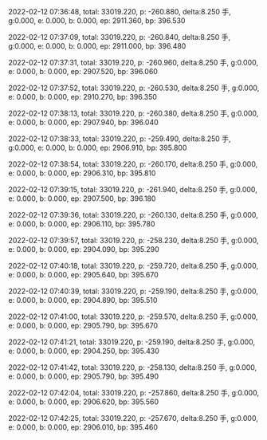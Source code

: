 2022-02-12 07:36:48, total: 33019.220, p: -260.880, delta:8.250 手, g:0.000, e: 0.000, b: 0.000, ep: 2911.360, bp: 396.530

2022-02-12 07:37:09, total: 33019.220, p: -260.840, delta:8.250 手, g:0.000, e: 0.000, b: 0.000, ep: 2911.000, bp: 396.480

2022-02-12 07:37:31, total: 33019.220, p: -260.960, delta:8.250 手, g:0.000, e: 0.000, b: 0.000, ep: 2907.520, bp: 396.060

2022-02-12 07:37:52, total: 33019.220, p: -260.530, delta:8.250 手, g:0.000, e: 0.000, b: 0.000, ep: 2910.270, bp: 396.350

2022-02-12 07:38:13, total: 33019.220, p: -260.380, delta:8.250 手, g:0.000, e: 0.000, b: 0.000, ep: 2907.940, bp: 396.040

2022-02-12 07:38:33, total: 33019.220, p: -259.490, delta:8.250 手, g:0.000, e: 0.000, b: 0.000, ep: 2906.910, bp: 395.800

2022-02-12 07:38:54, total: 33019.220, p: -260.170, delta:8.250 手, g:0.000, e: 0.000, b: 0.000, ep: 2906.310, bp: 395.810

2022-02-12 07:39:15, total: 33019.220, p: -261.940, delta:8.250 手, g:0.000, e: 0.000, b: 0.000, ep: 2907.500, bp: 396.180

2022-02-12 07:39:36, total: 33019.220, p: -260.130, delta:8.250 手, g:0.000, e: 0.000, b: 0.000, ep: 2906.110, bp: 395.780

2022-02-12 07:39:57, total: 33019.220, p: -258.230, delta:8.250 手, g:0.000, e: 0.000, b: 0.000, ep: 2904.090, bp: 395.290

2022-02-12 07:40:18, total: 33019.220, p: -259.720, delta:8.250 手, g:0.000, e: 0.000, b: 0.000, ep: 2905.640, bp: 395.670

2022-02-12 07:40:39, total: 33019.220, p: -259.190, delta:8.250 手, g:0.000, e: 0.000, b: 0.000, ep: 2904.890, bp: 395.510

2022-02-12 07:41:00, total: 33019.220, p: -259.570, delta:8.250 手, g:0.000, e: 0.000, b: 0.000, ep: 2905.790, bp: 395.670

2022-02-12 07:41:21, total: 33019.220, p: -259.190, delta:8.250 手, g:0.000, e: 0.000, b: 0.000, ep: 2904.250, bp: 395.430

2022-02-12 07:41:42, total: 33019.220, p: -258.130, delta:8.250 手, g:0.000, e: 0.000, b: 0.000, ep: 2905.790, bp: 395.490

2022-02-12 07:42:04, total: 33019.220, p: -257.860, delta:8.250 手, g:0.000, e: 0.000, b: 0.000, ep: 2906.620, bp: 395.560

2022-02-12 07:42:25, total: 33019.220, p: -257.670, delta:8.250 手, g:0.000, e: 0.000, b: 0.000, ep: 2906.010, bp: 395.460